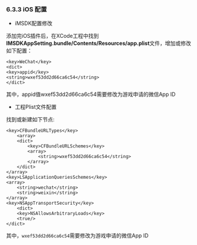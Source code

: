 ### 6.3.3 iOS 配置

* iMSDK配置修改

 添加完iOS插件后，在XCode工程中找到**IMSDKAppSetting.bundle/Contents/Resources/app.plist**文件，增加或修改如下配置：

 ```plsit
 <key>WeChat</key>
 <dict>
 <key>appid</key>
 <string>wxef53dd2d66ca6c54</string>
 </dict>
 ```

 其中，appid值wxef53dd2d66ca6c54需要修改为游戏申请的微信App ID

* 工程Plist文件配置

 找到或新建如下节点:

 ```plist
 <key>CFBundleURLTypes</key>
     <array>
     <dict>
         <key>CFBundleURLSchemes</key>
         <array>
             <string>wxef53dd2d66ca6c54</string>
         </array>
     </dict>
 </array>
 <key>LSApplicationQueriesSchemes</key>
 <array>
     <string>wechat</string>
	 <string>weixin</string>
 </array>
 <key>NSAppTransportSecurity</key>
     <dict>
	 <key>NSAllowsArbitraryLoads</key>
     <true/>
 </dict>
 ```

 其中，`wxef53dd2d66ca6c54`需要修改为游戏申请的微信App ID
